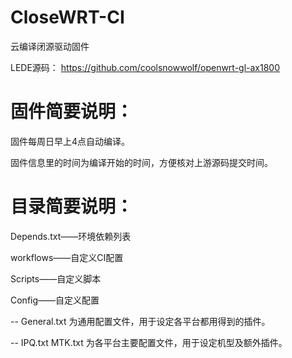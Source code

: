 # CloseWRT-CI
云编译闭源驱动固件

LEDE源码：
https://github.com/coolsnowwolf/openwrt-gl-ax1800

# 固件简要说明：

固件每周日早上4点自动编译。

固件信息里的时间为编译开始的时间，方便核对上游源码提交时间。

# 目录简要说明：

Depends.txt——环境依赖列表

workflows——自定义CI配置

Scripts——自定义脚本

Config——自定义配置

  -- General.txt 为通用配置文件，用于设定各平台都用得到的插件。

  -- IPQ.txt MTK.txt 为各平台主要配置文件，用于设定机型及额外插件。
